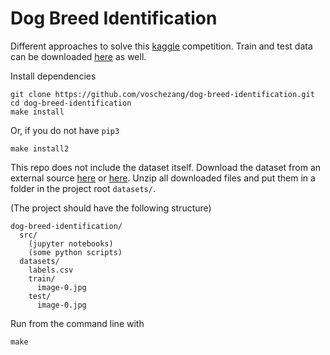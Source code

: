 # Dog Breed Identification

Different approaches to solve this [kaggle](https://www.kaggle.com/c/dog-breed-identification) competition. Train and test data can be downloaded [here](http://vision.stanford.edu/aditya86/ImageNetDogs/) as well.

Install dependencies 
```
git clone https://github.com/voschezang/dog-breed-identification.git
cd dog-breed-identification
make install
```

Or, if you do not have `pip3`
```
make install2
```


This repo does not include the dataset itself. Download the dataset from an external source [here](https://www.kaggle.com/c/dog-breed-identification/data) or [here](http://vision.stanford.edu/aditya86/ImageNetDogs/). Unzip all downloaded files and put them in a folder in the project root `datasets/`.

(The project should have the following structure)

```
dog-breed-identification/
  src/
    (jupyter notebooks)
    (some python scripts)
  datasets/
    labels.csv
    train/
      image-0.jpg
    test/
      image-0.jpg
```


Run from the command line with
```
make
```
